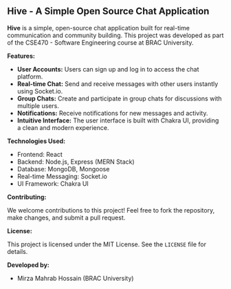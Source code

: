 ## Hive - A Simple Open Source Chat Application

**Hive** is a simple, open-source chat application built for real-time communication and community building. This project was developed as part of the CSE470 - Software Engineering course at BRAC University.

**Features:**

* **User Accounts:** Users can sign up and log in to access the chat platform.
* **Real-time Chat:** Send and receive messages with other users instantly using Socket.io.
* **Group Chats:** Create and participate in group chats for discussions with multiple users.
* **Notifications:** Receive notifications for new messages and activity.
* **Intuitive Interface:** The user interface is built with Chakra UI, providing a clean and modern experience.

**Technologies Used:**

* Frontend: React
* Backend: Node.js, Express (MERN Stack)
* Database: MongoDB, Mongoose
* Real-time Messaging: Socket.io
* UI Framework: Chakra UI

**Contributing:**

We welcome contributions to this project! Feel free to fork the repository, make changes, and submit a pull request.

**License:**

This project is licensed under the MIT License. See the `LICENSE` file for details.

**Developed by:**

* Mirza Mahrab Hossain (BRAC University)